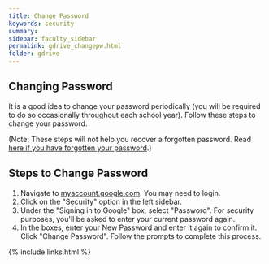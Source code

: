```yaml
---
title: Change Password
keywords: security
summary: 
sidebar: faculty_sidebar
permalink: gdrive_changepw.html
folder: gdrive
---
```


## Changing Password

It is a good idea to change your password periodically (you will be required to do so occasionally throughout each school year). Follow these steps to change your password.

(Note: These steps will not help you recover a forgotten password. Read [here if you have forgotten your password](gdrive/setup.html).)

## Steps to Change Password

1. Navigate to [myaccount.google.com](myaccount.google.com). You may need to login.
2. Click on the "Security" option in the left sidebar.
3. Under the "Signing in to Google" box, select "Password". For security purposes, you'll be asked to enter your current password again.
4. In the boxes, enter your New Password and enter it again to confirm it. Click "Change Password". Follow the prompts to complete this process.

{% include links.html %}